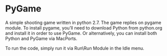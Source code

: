 # PyGame
A simple shooting game written in python 2.7.
The game replies on pygame module. To install pygame, you’ll need to download Python from python.org and install it in order to use PyGame. Or alternatively, you can install both Python and PyGame via MacPorts.

To run the code, simply run it via Run\Run Module in the Idle menu.
